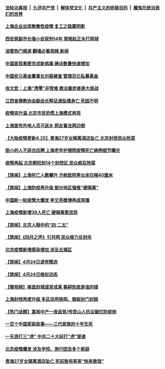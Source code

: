 ####  [法轮功真相](../../../../basic/blob/master/README.md?t=04251701) &nbsp;|&nbsp; [九评共产党](../../../../9ping.md/blob/master/README.md?t=04251701) &nbsp;|&nbsp; [解体党文化](../../../../jtdwh.md/blob/master/README.md?t=04251701)  &nbsp;|&nbsp; [共产主义的终极目的](../../../../gczydzjmd.md/blob/master/README.md?t=04251701) &nbsp;|&nbsp; [魔鬼在统治我们的世界](../../../../mgztzwmdsj.md/blob/master/README.md?t=04251701) 

#### [上海企业出现聚集性疫情 复工之路蒙阴影](../pages/prog204/a103409339.md?t=04251701) 

#### [西安原副市长强小安获刑14年 常陪赵正永打网球](../pages/prog204/a103409333.md?t=04251701) 

#### [油管热门频道 翻墙必看视频 新闻](http://78.141.244.201:81/youtube.html?04251701)

#### [中国首现奥密克戎新病毒 确诊数量快速增加](../pages/prog204/a103409322.md?t=04251701) 

#### [中国安元基金董事长刘振被查 管理百亿私募基金](../pages/prog204/a103409315.md?t=04251701) 


#### [张文宏：上海“清零”非常难 救治重症者是大挑战](../pages/prog204/a103409229.md?t=04251701) 

#### [江西省佛教协会副会长释证通坠楼身亡 死因不明](../pages/prog204/a103409228.md?t=04251701) 

#### [疫情突升温 北京市民恐慌上海模式再现](../pages/prog204/a103409094.md?t=04251701) 

#### [上海宣布外地人员可返乡 网友看法两边倒](../pages/prog204/a103409165.md?t=04251701) 

#### [【大陆疫情更新4.25】青海27岁女隔离酒店坠亡 北京封控民众抢菜](../pages/prog204/a103405878.md?t=04251701) 

#### [胆小的人不适合应聘 上海老年护理院疫情死亡病例细节曝光](../pages/prog204/a103409056.md?t=04251701) 


#### [疫情再起 北京朝阳划14个封控区 民众疯狂抢菜](../pages/prog204/a103408819.md?t=04251701) 

#### [【禁闻】上海死亡人数攀升 方舱医院男女床仅隔40厘米](../pages/prog204/a103408931.md?t=04251701) 

#### [【禁闻】上海防疫再升级 部分地区强推“硬隔离”](../pages/prog204/a103408810.md?t=04251701) 

#### [中国新一轮疫情大爆发 李文亮微博再成哭墙](../pages/prog204/a103408894.md?t=04251701) 

#### [上海疫情新增39人死亡 硬隔离惹民怨](../pages/prog204/a103408892.md?t=04251701) 

#### [【禁闻】北京人眼中的“四·二五”](../pages/prog204/a103408816.md?t=04251701) 

#### [【禁闻】《四月之声》引共鸣 民众接力反封杀](../pages/prog204/a103408870.md?t=04251701) 

#### [北京疫情新增感染增加 涉及五城区](../pages/prog204/a103408812.md?t=04251701) 

#### [【禁闻】4月24日退党精选](../pages/prog204/a103408864.md?t=04251701) 

#### [【禁闻】4月24日维权动态](../pages/prog204/a103408854.md?t=04251701) 

#### [【微视频】南昌封城谣言成真 春耕到底是谁的错](../pages/prog204/a103408814.md?t=04251701) 

#### [上海封控再度升级 多区动用铁网、钢板封门封路](../pages/prog204/a103408771.md?t=04251701) 

#### [【热门话题】富裕中产一夜返贫/传昆山人抗议砸烂防疫岗](../pages/prog204/a103408740.md?t=04251701) 

#### [一百个中国家庭故事——三代家族的十年生死](../pages/prog204/a103408754.md?t=04251701) 

#### [一天连打三“虎” 中共二十大前打“虎”提速](../pages/prog204/a103408676.md?t=04251701) 


#### [北京疫情爆发 涉及学校、旅行团及多个家庭](../pages/prog204/a103408193.md?t=04251701) 

#### [青海27岁女隔离酒店坠亡 死前致电哥哥“快来救我”](../pages/prog204/a103408615.md?t=04251701) 

<img src='http://gfw-breaker.win/goodnews/indexes/prog204.md' width='0px' height='0px'/>
